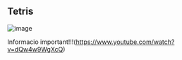 ## Tetris

![image](https://upload.wikimedia.org/wikipedia/commons/9/9a/Gull_portrait_ca_usa.jpg)

Informacio important!!!(https://www.youtube.com/watch?v=dQw4w9WgXcQ)

